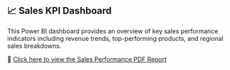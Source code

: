 
## 📈 Sales KPI Dashboard

This Power BI dashboard provides an overview of key sales performance indicators including revenue trends, top-performing products, and regional sales breakdowns.

📄 [Click here to view the Sales Performance PDF Report](https://github.com/thegifteedanalyst/SALES-KPI/raw/main/Sales_Performance_Overview.pdf)
